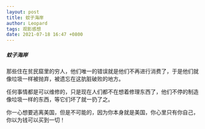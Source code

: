 ```yaml
---
layout: post
title: 蚊子海岸
author: Leopard
tags: 观影感想
date: 2021-07-18 16:47 +0800
---
```

##### 蚊子海岸

那些住在贫民窟里的穷人，他们唯一的错误就是他们不再进行消费了，于是他们就像垃圾一样被抛弃，被遗忘在这肮脏破败的地方。

任何事情都是可以维修的，只是现在人们都不在想着修理东西了，他们不停的制造像垃圾一样的东西，等它们坏了就一扔了之。

你一心想要逃离美国，但是不可能的，因为你本身就是美国，你心里只有你自己，你以为钱可以买到一切！